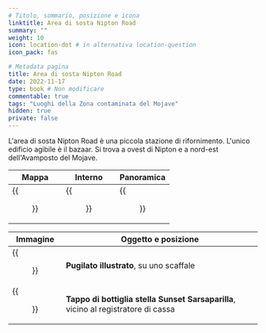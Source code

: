 ```yaml
---
# Titolo, sommario, posizione e icona
linktitle: Area di sosta Nipton Road
summary: ""
weight: 10
icon: location-dot # in alternativa location-question
icon_pack: fas

# Metadata pagina
title: Area di sosta Nipton Road
date: 2022-11-17
type: book # Non modificare
commentable: true
tags: "Luoghi della Zona contaminata del Mojave"
hidden: true
private: false
---
```


<div class="fnv">

L'area di sosta Nipton Road è una piccola stazione di rifornimento. L'unico edificio agibile è il bazaar. Si trova a ovest di Nipton e a nord-est dell'Avamposto del Mojave.

| Mappa | Interno | Panoramica |
| ----- | ------------ | ---------- |
| {{<figure src="fnv/Nipton_Road_Reststop_loc.webp">}}      |    {{<figure src="fnv/Nipton_Road_RS_interior.webp">}}          |    {{<figure src="fnv/NiptonRoadreststop.webp">}}        | 

| Immagine | Oggetto e posizione |
| -------- | ------------------- |
|  {{<figure src="fnv/NR_reststop_Pugilism_Illustrated.webp">}}        |   **Pugilato illustrato**, su uno scaffale                  |
|   {{<figure src="fnv/Steyns_journal2.webp">}}       |   **Tappo di bottiglia stella Sunset Sarsaparilla**, vicino al registratore di cassa                  |

</div>

